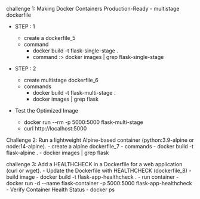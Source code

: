 challenge 1: Making Docker Containers Production-Ready - multistage dockerfile
  - STEP : 1
    - create a dockerfile_5
    - command 
        - docker build -t flask-single-stage .
        - command :> docker images | grep flask-single-stage

  - STEP : 2
    - create multistage dockerfile_6
    - commands
        - docker build -t flask-multi-stage .
        - docker images | grep flask
  
  - Test the Optimized Image
      - docker run --rm -p 5000:5000 flask-multi-stage
      - curl http://localhost:5000

Challenge 2: Run a lightweight Alpine-based container (python:3.9-alpine or node:14-alpine).
    - create a alpine dockerfile_7
    - commands
        - docker build -t flask-alpine .
        - docker images | grep flask

challenge 3: Add a HEALTHCHECK in a Dockerfile for a web application (curl or wget).
    - Update the Dockerfile with HEALTHCHECK (dockerfile_8)
    - build image
        - docker build -t flask-app-healthcheck .
    - run container
        - docker run -d --name flask-container -p 5000:5000 flask-app-healthcheck
    - Verify Container Health Status
        - docker ps
















































































